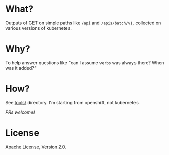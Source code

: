 # What?

Outputs of GET on simple paths like `/api` and `/apis/batch/v1`, collected on various versions of kubernetes.

# Why?

To help answer questions like "can I assume `verbs` was always there? When was it added?"

# How?

See [tools/](tools/) directory.
I'm starting from openshift, not kubernetes

*PRs welcome!*

# License

[Apache License, Version 2.0](http://www.apache.org/licenses/).
